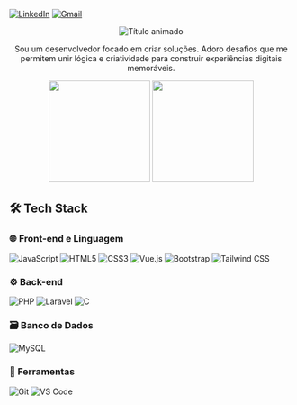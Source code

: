 
  [![LinkedIn](https://img.shields.io/badge/-LinkedIn-0077B5?style=for-the-badge&logo=linkedin&logoColor=white)](https://www.linkedin.com/in/jo%C3%A3o-katende-9bb7501b9/)
  [![Gmail](https://img.shields.io/badge/-Gmail-D14836?style=for-the-badge&logo=gmail&logoColor=white)](mailto:kelvinjunior592@gmail.com)
  
<div align="center">
  <img src="https://readme-typing-svg.demolab.com?font=Fira+Code&pause=1000&color=22D3EE&width=435&lines=Kelvin+Junior" alt="Título animado" />
</div>

<p align="center">
  Sou um desenvolvedor focado em criar soluções. Adoro desafios que me permitem unir lógica e criatividade para construir experiências digitais memoráveis.
</p>

<div align="center">
  <img height="180em" src="https://github-readme-stats.vercel.app/api?username=kelvinjunior77&show_icons=true&theme=radical&include_all_commits=true&count_private=true"/>
  <img height="180em" src="https://github-readme-stats.vercel.app/api/top-langs/?username=kelvinjunior77&layout=compact&langs_count=7&theme=radical"/>
</div>

## 🛠️ Tech Stack

### 🌐 Front-end e Linguagem
![JavaScript](https://img.shields.io/badge/-JavaScript-F7DF1E?style=for-the-badge&logo=javascript&logoColor=black)
![HTML5](https://img.shields.io/badge/-HTML5-E34F26?style=for-the-badge&logo=html5&logoColor=white)
![CSS3](https://img.shields.io/badge/-CSS3-1572B6?style=for-the-badge&logo=css3&logoColor=white)
![Vue.js](https://img.shields.io/badge/-Vue.js-4FC08D?style=for-the-badge&logo=vuedotjs&logoColor=white)
![Bootstrap](https://img.shields.io/badge/-Bootstrap-7952B3?style=for-the-badge&logo=bootstrap&logoColor=white)
![Tailwind CSS](https://img.shields.io/badge/-Tailwind_CSS-06B6D4?style=for-the-badge&logo=tailwind-css&logoColor=white)

### ⚙️ Back-end
![PHP](https://img.shields.io/badge/-PHP-777BB4?style=for-the-badge&logo=php&logoColor=white)
![Laravel](https://img.shields.io/badge/-Laravel-FF2D20?style=for-the-badge&logo=laravel&logoColor=white)
![C](https://img.shields.io/badge/-C-A8B9CC?style=for-the-badge&logo=c&logoColor=black) 

### 🗃️ Banco de Dados
![MySQL](https://img.shields.io/badge/-MySQL-4479A1?style=for-the-badge&logo=mysql&logoColor=white)

### 🧰 Ferramentas
![Git](https://img.shields.io/badge/-Git-F05032?style=for-the-badge&logo=git&logoColor=white)
![VS Code](https://img.shields.io/badge/-VS_Code-007ACC?style=for-the-badge&logo=visual-studio-code&logoColor=white)

<!--## ⚡ Projeto em Destaque

[![Readme Card](https://github-readme-stats.vercel.app/api/pin/?username=SEUUSERNAME&repo=REPOSITORIO&theme=radical)](LINK_DO_REPO)
